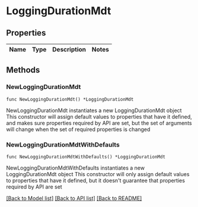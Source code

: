 # LoggingDurationMdt

## Properties

Name | Type | Description | Notes
------------ | ------------- | ------------- | -------------

## Methods

### NewLoggingDurationMdt

`func NewLoggingDurationMdt() *LoggingDurationMdt`

NewLoggingDurationMdt instantiates a new LoggingDurationMdt object
This constructor will assign default values to properties that have it defined,
and makes sure properties required by API are set, but the set of arguments
will change when the set of required properties is changed

### NewLoggingDurationMdtWithDefaults

`func NewLoggingDurationMdtWithDefaults() *LoggingDurationMdt`

NewLoggingDurationMdtWithDefaults instantiates a new LoggingDurationMdt object
This constructor will only assign default values to properties that have it defined,
but it doesn't guarantee that properties required by API are set


[[Back to Model list]](../README.md#documentation-for-models) [[Back to API list]](../README.md#documentation-for-api-endpoints) [[Back to README]](../README.md)


